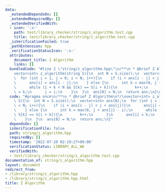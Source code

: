 ```yaml
---
data:
  _extendedDependsOn: []
  _extendedRequiredBy: []
  _extendedVerifiedWith:
  - icon: ':x:'
    path: test/library_checker/string/z_algorithm.test.cpp
    title: test/library_checker/string/z_algorithm.test.cpp
  _isVerificationFailed: true
  _pathExtension: hpp
  _verificationStatusIcon: ':x:'
  attributes:
    document_title: Z Algorithm
    links: []
  bundledCode: "#line 2 \"string/z_algorithm.hpp\"\n/**\n * @brief Z Algorithm\n*/\n\
    vector<int> z_algorithm(string S){\n  int N = S.size();\n  vector<int> ans(N);\n\
    \  for (int i = 1, j = 0; i < N; i++){\n    if (i + ans[i - j] < j + ans[j]){\n\
    \      ans[i] = ans[i - j];\n    } else {\n      int k = max(0, j + ans[j] - i);\n\
    \      while (i + k < N && S[k] == S[i + k]){\n        k++;\n      }\n      ans[i]\
    \ = k;\n      j = i;\n    }\n  }\n  ans[0] = N;\n  return ans;\n}\n"
  code: "#pragma once\n/**\n * @brief Z Algorithm\n*/\nvector<int> z_algorithm(string\
    \ S){\n  int N = S.size();\n  vector<int> ans(N);\n  for (int i = 1, j = 0; i\
    \ < N; i++){\n    if (i + ans[i - j] < j + ans[j]){\n      ans[i] = ans[i - j];\n\
    \    } else {\n      int k = max(0, j + ans[j] - i);\n      while (i + k < N &&\
    \ S[k] == S[i + k]){\n        k++;\n      }\n      ans[i] = k;\n      j = i;\n\
    \    }\n  }\n  ans[0] = N;\n  return ans;\n}"
  dependsOn: []
  isVerificationFile: false
  path: string/z_algorithm.hpp
  requiredBy: []
  timestamp: '2022-07-20 02:19:27+09:00'
  verificationStatus: LIBRARY_ALL_WA
  verifiedWith:
  - test/library_checker/string/z_algorithm.test.cpp
documentation_of: string/z_algorithm.hpp
layout: document
redirect_from:
- /library/string/z_algorithm.hpp
- /library/string/z_algorithm.hpp.html
title: Z Algorithm
---
```

